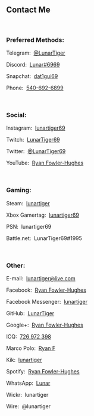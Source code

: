 <h2 id="contact">Contact Me</h2>
<br>
<h3>Preferred Methods:</h3>
<p id="telegram">Telegram:&nbsp;&nbsp;<a href="https://t.me/LunarTiger" target="_blank">@LunarTiger</a></p>
<p id="discord">Discord:&nbsp;&nbsp;<a href="https://discordapp.com/users/206291426932293634" target="_blank">Lunar#6969</a></p>
<p id="snapchat">Snapchat:&nbsp;&nbsp;<a href="https://www.snapchat.com/add/dat1gui69" target="_blank">dat1gui69</a></p>
<p id="phone">Phone:&nbsp;&nbsp;<a href="tel:+15406926899">540-692-6899</a></p>
<!--<p id="discordserver">Discord Server:&nbsp;&nbsp;<a href="https://discord.me/lunatics" target="_blank">Lunatics</a></p>-->
<br>
<h3>Social:</h3>
<p id="instagram">Instagram:&nbsp;&nbsp;<a href="https://www.instagram.com/lunartiger69/" target="_blank">lunartiger69</a></p>
<p id="twitch">Twitch:&nbsp;&nbsp;<a href="https://www.twitch.tv/lunartiger69" target="_blank">LunarTiger69</a></p>
<p id="twitter">Twitter:&nbsp;&nbsp;<a href="https://twitter.com/LunarTiger69" target="_blank">@LunarTiger69</a></p>
<p id="youtube">YouTube:&nbsp;&nbsp;<a href="https://www.youtube.com/user/69lunartiger" target="_blank">Ryan Fowler-Hughes</a></p>
<br>
<h3>Gaming:</h3>
<p id="steam">Steam:&nbsp;&nbsp;<a href="http://steamcommunity.com/id/lunartiger" target="_blank">lunartiger</a></p>
<p id="xbox">Xbox Gamertag:&nbsp;&nbsp;<a href="https://account.xbox.com/profile?gamertag=lunartiger69" target="_blank">lunartiger69</a></p>
<p id="psn">PSN:&nbsp;&nbsp;<a>lunartiger69</a></p>
<p id="battlenet">Battle.net:&nbsp;&nbsp;<a>LunarTiger69#1995</a></p>
<br>
<h3>Other:</h3>
<p id="email">E-mail:&nbsp;&nbsp;<a href="mailto:lunartiger@live.com" target="_top">lunartiger@live.com</a></p>
<p id="facebook">Facebook:&nbsp;&nbsp;<a href="https://www.facebook.com/lunartiger" target="_blank">Ryan Fowler-Hughes</a></p>
<p id="messenger">Facebook Messenger:&nbsp;&nbsp;<a href="https://m.me/lunartiger" target="_blank">lunartiger</a></p>
<p id="github">GitHub:&nbsp;&nbsp;<a href="https://github.com/LunarTiger" target="_blank">LunarTiger</a></p>
<p id="google">Google+:&nbsp;&nbsp;<a href="https://plus.google.com/+RyanFowlerHughes" target="_blank">Ryan Fowler-Hughes</a></p>
<p id="icq">ICQ:&nbsp;&nbsp;<a href="https://icq.com/people/726972398" target="_blank">726 972 398</a></p>
<p id="marcopolo">Marco Polo:&nbsp;&nbsp;<a href="http://reachmeonmp.com/s/ryan-f-oi3kW" target="_blank">Ryan F</a></p>
<p id="kik">Kik:&nbsp;&nbsp;<a href="https://kik.me/lunartiger" target="_blank">lunartiger</a></p>
<p id="spotify">Spotify:&nbsp;&nbsp;<a href="spotify:user:tet6uf8yxoga59316ykeisk45">Ryan Fowler-Hughes</a></p>
<p id="whatsapp">WhatsApp:&nbsp;&nbsp;<a href="https://wa.me/15406926899" target="_blank">Lunar</a></p>
<p id="wickr">Wickr:&nbsp;&nbsp;<a>lunartiger</a></p>
<p id="wire">Wire:&nbsp;&nbsp;<a>@lunartiger</a></p>
<hr style='height:100vh; visibility:hidden;' />
